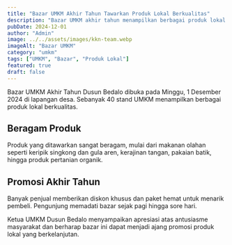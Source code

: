 ```yaml
---
title: "Bazar UMKM Akhir Tahun Tawarkan Produk Lokal Berkualitas"
description: "Bazar UMKM akhir tahun menampilkan berbagai produk lokal berkualitas dari pelaku usaha Dusun Bedalo."
pubDate: 2024-12-01
author: "Admin"
image: ../../assets/images/kkn-team.webp
imageAlt: "Bazar UMKM"
category: "umkm"
tags: ["UMKM", "Bazar", "Produk Lokal"]
featured: true
draft: false
---
```


Bazar UMKM Akhir Tahun Dusun Bedalo dibuka pada Minggu, 1 Desember 2024 di lapangan desa. Sebanyak 40 stand UMKM menampilkan berbagai produk lokal berkualitas.

## Beragam Produk

Produk yang ditawarkan sangat beragam, mulai dari makanan olahan seperti keripik singkong dan gula aren, kerajinan tangan, pakaian batik, hingga produk pertanian organik.

## Promosi Akhir Tahun

Banyak penjual memberikan diskon khusus dan paket hemat untuk menarik pembeli. Pengunjung memadati bazar sejak pagi hingga sore hari.

Ketua UMKM Dusun Bedalo menyampaikan apresiasi atas antusiasme masyarakat dan berharap bazar ini dapat menjadi ajang promosi produk lokal yang berkelanjutan.
